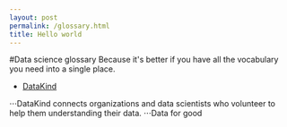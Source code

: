 ```yaml
---
layout: post
permalink: /glossary.html
title: Hello world
---
```


#Data science glossary
Because it's better if you have all the vocabulary you need into a single place.

* [DataKind](http://www.datakind.org/)

⋅⋅⋅DataKind connects organizations and data scientists who volunteer to help them understanding their data.
⋅⋅⋅Data for good
